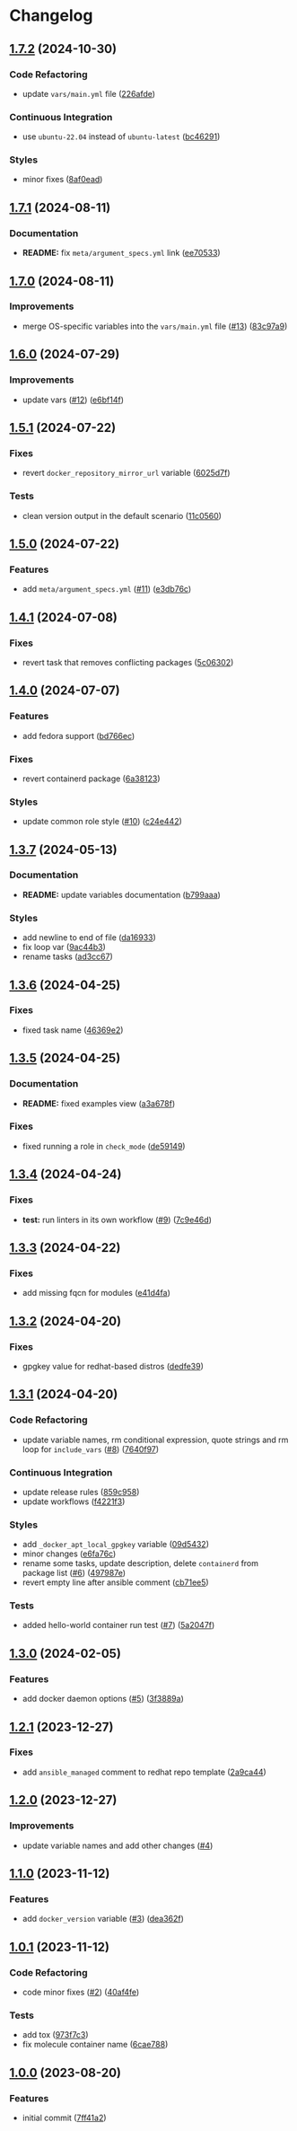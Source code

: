 # Changelog

## [1.7.2](https://github.com/antmelekhin/ansible-role-docker/compare/v1.7.1...v1.7.2) (2024-10-30)


### Code Refactoring

* update `vars/main.yml` file ([226afde](https://github.com/antmelekhin/ansible-role-docker/commit/226afdea2bc3e7bc4cc9ae84ae648ea8cbc42149))


### Continuous Integration

* use `ubuntu-22.04` instead of `ubuntu-latest` ([bc46291](https://github.com/antmelekhin/ansible-role-docker/commit/bc46291402df84267c1a1e49bbc3465d4eec4080))


### Styles

* minor fixes ([8af0ead](https://github.com/antmelekhin/ansible-role-docker/commit/8af0ead9115164350ecb0c56ce20e367db05ae11))

## [1.7.1](https://github.com/antmelekhin/ansible-role-docker/compare/v1.7.0...v1.7.1) (2024-08-11)


### Documentation

* **README:** fix `meta/argument_specs.yml` link ([ee70533](https://github.com/antmelekhin/ansible-role-docker/commit/ee705338ac9e2cac4ee865ff5513ee927417210b))

## [1.7.0](https://github.com/antmelekhin/ansible-role-docker/compare/v1.6.0...v1.7.0) (2024-08-11)


### Improvements

* merge OS-specific variables into the `vars/main.yml` file ([#13](https://github.com/antmelekhin/ansible-role-docker/issues/13)) ([83c97a9](https://github.com/antmelekhin/ansible-role-docker/commit/83c97a9278e02ccdd94d83cedcbc7617d2451305))

## [1.6.0](https://github.com/antmelekhin/ansible-role-docker/compare/v1.5.1...v1.6.0) (2024-07-29)


### Improvements

* update vars ([#12](https://github.com/antmelekhin/ansible-role-docker/issues/12)) ([e6bf14f](https://github.com/antmelekhin/ansible-role-docker/commit/e6bf14fef00edcc0a8acb739a545010485e3a072))

## [1.5.1](https://github.com/antmelekhin/ansible-role-docker/compare/v1.5.0...v1.5.1) (2024-07-22)


### Fixes

* revert `docker_repository_mirror_url` variable ([6025d7f](https://github.com/antmelekhin/ansible-role-docker/commit/6025d7fa25bb073289887b56200e82880db0a435))


### Tests

* clean version output in the default scenario ([11c0560](https://github.com/antmelekhin/ansible-role-docker/commit/11c05603ac7c1b16c4bdf9ef8dd3bef70a161d80))

## [1.5.0](https://github.com/antmelekhin/ansible-role-docker/compare/v1.4.1...v1.5.0) (2024-07-22)


### Features

* add `meta/argument_specs.yml` ([#11](https://github.com/antmelekhin/ansible-role-docker/issues/11)) ([e3db76c](https://github.com/antmelekhin/ansible-role-docker/commit/e3db76cb2917f180a2af71bfb3bcf978d1456321))

## [1.4.1](https://github.com/antmelekhin/ansible-role-docker/compare/v1.4.0...v1.4.1) (2024-07-08)


### Fixes

* revert task that removes conflicting packages ([5c06302](https://github.com/antmelekhin/ansible-role-docker/commit/5c063024143eb2c390bcfe76a8742838a780d86a))

## [1.4.0](https://github.com/antmelekhin/ansible-role-docker/compare/v1.3.7...v1.4.0) (2024-07-07)


### Features

* add fedora support ([bd766ec](https://github.com/antmelekhin/ansible-role-docker/commit/bd766ec502ca60b7fa3fba6e7f71b5a69d0d82e6))


### Fixes

* revert containerd package ([6a38123](https://github.com/antmelekhin/ansible-role-docker/commit/6a38123dc4a259ab3632fbe79f4c29aaf3e9acb6))


### Styles

* update common role style ([#10](https://github.com/antmelekhin/ansible-role-docker/issues/10)) ([c24e442](https://github.com/antmelekhin/ansible-role-docker/commit/c24e442c49757777f005309cca92b9b6c65ae717))

## [1.3.7](https://github.com/antmelekhin/ansible-role-docker/compare/v1.3.6...v1.3.7) (2024-05-13)


### Documentation

* **README:** update variables documentation ([b799aaa](https://github.com/antmelekhin/ansible-role-docker/commit/b799aaaffb002d93bc126400e4b9bbc1c5e0a802))


### Styles

* add newline to end of file ([da16933](https://github.com/antmelekhin/ansible-role-docker/commit/da1693323fee4e4082121722dad523f8a4f0a7d2))
* fix loop var ([9ac44b3](https://github.com/antmelekhin/ansible-role-docker/commit/9ac44b31b41dedeba48d2c861e667f775ed9c3a4))
* rename tasks ([ad3cc67](https://github.com/antmelekhin/ansible-role-docker/commit/ad3cc67799aaa88924c2e0f6dfc5bdaa77ccc95c))

## [1.3.6](https://github.com/antmelekhin/ansible-role-docker/compare/v1.3.5...v1.3.6) (2024-04-25)


### Fixes

* fixed task name ([46369e2](https://github.com/antmelekhin/ansible-role-docker/commit/46369e245b0877c39874fa94959ce4873f90f3de))

## [1.3.5](https://github.com/antmelekhin/ansible-role-docker/compare/v1.3.4...v1.3.5) (2024-04-25)


### Documentation

* **README:** fixed examples view ([a3a678f](https://github.com/antmelekhin/ansible-role-docker/commit/a3a678f8618604cfb991c680951f55288461f639))


### Fixes

* fixed running a role in `check_mode` ([de59149](https://github.com/antmelekhin/ansible-role-docker/commit/de5914931bea2fe5826773b49cb418cb07e3cde7))

## [1.3.4](https://github.com/antmelekhin/ansible-role-docker/compare/v1.3.3...v1.3.4) (2024-04-24)


### Fixes

* **test:** run linters in its own workflow ([#9](https://github.com/antmelekhin/ansible-role-docker/issues/9)) ([7c9e46d](https://github.com/antmelekhin/ansible-role-docker/commit/7c9e46d772fa2fb835eae476cab25affbb78f1b8))

## [1.3.3](https://github.com/antmelekhin/ansible-role-docker/compare/v1.3.2...v1.3.3) (2024-04-22)


### Fixes

* add missing fqcn for modules ([e41d4fa](https://github.com/antmelekhin/ansible-role-docker/commit/e41d4fa64b94d89ff292fa24e5d125a3f2d12300))

## [1.3.2](https://github.com/antmelekhin/ansible-role-docker/compare/v1.3.1...v1.3.2) (2024-04-20)


### Fixes

* gpgkey value for redhat-based distros ([dedfe39](https://github.com/antmelekhin/ansible-role-docker/commit/dedfe399faa64c10237c1d8ac2d0129e68163d1a))

## [1.3.1](https://github.com/antmelekhin/ansible-role-docker/compare/v1.3.0...v1.3.1) (2024-04-20)


### Code Refactoring

* update variable names, rm conditional expression, quote strings and rm loop for `include_vars` ([#8](https://github.com/antmelekhin/ansible-role-docker/issues/8)) ([7640f97](https://github.com/antmelekhin/ansible-role-docker/commit/7640f97fc3b25851dd89f86135904d32cfdbac87))


### Continuous Integration

* update release rules ([859c958](https://github.com/antmelekhin/ansible-role-docker/commit/859c958ad32976d21c7eff6d6490de1dbfb458c8))
* update workflows ([f4221f3](https://github.com/antmelekhin/ansible-role-docker/commit/f4221f32540cc5145dc44b2305c443a29f14f612))


### Styles

* add `_docker_apt_local_gpgkey` variable ([09d5432](https://github.com/antmelekhin/ansible-role-docker/commit/09d543246545ec64458b8e8e0f897872f7c31f4a))
* minor changes ([e6fa76c](https://github.com/antmelekhin/ansible-role-docker/commit/e6fa76c005f6408665709fbefccaf0a6a0b74bb5))
* rename some tasks, update description, delete `containerd` from package list ([#6](https://github.com/antmelekhin/ansible-role-docker/issues/6)) ([497987e](https://github.com/antmelekhin/ansible-role-docker/commit/497987eb88df30f8c8d2ad32da1c1a8343b30ba8))
* revert empty line after ansible comment ([cb71ee5](https://github.com/antmelekhin/ansible-role-docker/commit/cb71ee5973fc23ed7073eef4360c3e966aab6148))


### Tests

* added hello-world container run test ([#7](https://github.com/antmelekhin/ansible-role-docker/issues/7)) ([5a2047f](https://github.com/antmelekhin/ansible-role-docker/commit/5a2047f34c8a149fcd2d776bd295015273a8b0f0))

## [1.3.0](https://github.com/antmelekhin/ansible-role-docker/compare/v1.2.1...v1.3.0) (2024-02-05)


### Features

* add docker daemon options ([#5](https://github.com/antmelekhin/ansible-role-docker/issues/5)) ([3f3889a](https://github.com/antmelekhin/ansible-role-docker/commit/3f3889a16a30bb1cf4f54ffb0a82d6add3220d96))

## [1.2.1](https://github.com/antmelekhin/ansible-role-docker/compare/v1.2.0...v1.2.1) (2023-12-27)


### Fixes

* add `ansible_managed` comment to redhat repo template ([2a9ca44](https://github.com/antmelekhin/ansible-role-docker/commit/2a9ca4431781c8d29ec27c8427beae0bc94075f6))

## [1.2.0](https://github.com/antmelekhin/ansible-role-docker/compare/v1.1.0...v1.2.0) (2023-12-27)

### Improvements

* update variable names and add other changes ([#4](https://github.com/antmelekhin/ansible-role-docker/issues/4))

## [1.1.0](https://github.com/antmelekhin/ansible-role-docker/compare/v1.0.1...v1.1.0) (2023-11-12)

### Features

* add `docker_version` variable ([#3](https://github.com/antmelekhin/ansible-role-docker/issues/3)) ([dea362f](https://github.com/antmelekhin/ansible-role-docker/commit/dea362f97132a09ac0613eaec598fc08861957e7))

## [1.0.1](https://github.com/antmelekhin/ansible-role-docker/compare/v1.0.0...v1.0.1) (2023-11-12)

### Code Refactoring

* code minor fixes ([#2](https://github.com/antmelekhin/ansible-role-docker/issues/2)) ([40af4fe](https://github.com/antmelekhin/ansible-role-docker/commit/40af4fe4cb23c5bedcdb326af5edb6aeb995c46a))

### Tests

* add tox ([973f7c3](https://github.com/antmelekhin/ansible-role-docker/commit/973f7c3c0dfe0d9752ca0b11f0130ef42b3c40d6))
* fix molecule container name ([6cae788](https://github.com/antmelekhin/ansible-role-docker/commit/6cae7882ac1009f9a3b782f9f245b0c1c139fb16))

## [1.0.0](https://github.com/antmelekhin/ansible-role-docker/compare/...v1.0.0) (2023-08-20)

### Features

* initial commit ([7ff41a2](https://github.com/antmelekhin/ansible-role-docker/commit/7ff41a2d8cbcae3a86b1b22846724188faea41d2))
